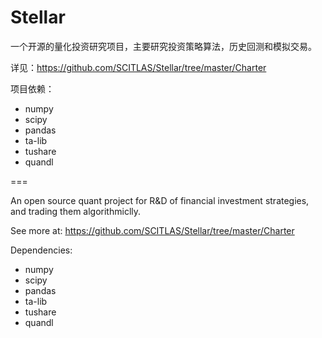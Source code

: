 Stellar
=========

一个开源的量化投资研究项目，主要研究投资策略算法，历史回测和模拟交易。

详见：https://github.com/SCITLAS/Stellar/tree/master/Charter

项目依赖：
- numpy
- scipy
- pandas
- ta-lib
- tushare
- quandl

===

An open source quant project for R&D of financial investment strategies, and trading them algorithmiclly.

See more at: https://github.com/SCITLAS/Stellar/tree/master/Charter

Dependencies:
- numpy
- scipy
- pandas
- ta-lib
- tushare
- quandl


